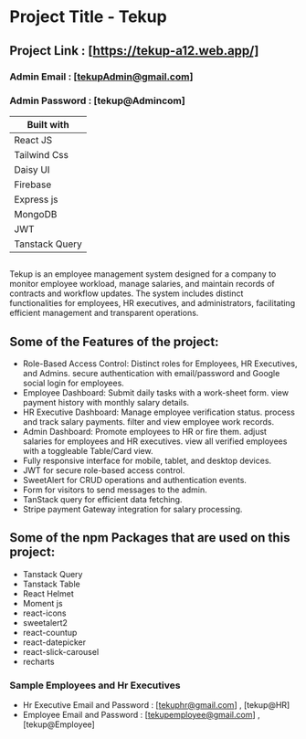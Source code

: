 # Project Title - Tekup

## Project Link : [https://tekup-a12.web.app/]

### Admin Email : [tekupAdmin@gmail.com]
### Admin Password : [tekup@Admincom]


| Built with    |
| ------------- |
| React JS      |
| Tailwind Css  |
| Daisy UI      |
| Firebase      |
| Express js    |
| MongoDB       |
| JWT           |
| Tanstack Query|

##

Tekup is an employee management system designed for a company to monitor employee workload, manage salaries, and maintain records of contracts and workflow updates. The system includes distinct functionalities for employees, HR executives, and administrators, facilitating efficient management and transparent operations.

## Some of the Features of the project:

- Role-Based Access Control: Distinct roles for Employees, HR Executives, and Admins. secure authentication with email/password and Google social login for employees.
- Employee Dashboard: Submit daily tasks with a work-sheet form. view payment history with monthly salary details.
- HR Executive Dashboard: Manage employee verification status. process and track salary payments. filter and view employee work records.
- Admin Dashboard: Promote employees to HR or fire them. adjust salaries for employees and HR executives. view all verified employees with a toggleable Table/Card view.
- Fully responsive interface for mobile, tablet, and desktop devices.
- JWT for secure role-based access control.
- SweetAlert for CRUD operations and authentication events.
- Form for visitors to send messages to the admin.
- TanStack query for efficient data fetching.
- Stripe payment Gateway integration for salary processing.

## Some of the npm Packages that are used on this project:

- Tanstack Query
- Tanstack Table
- React Helmet
- Moment js
- react-icons
- sweetalert2
- react-countup
- react-datepicker
- react-slick-carousel
- recharts

### Sample Employees and Hr Executives

- Hr Executive Email and Password : [tekuphr@gmail.com] , [tekup@HR]
- Employee Email and Password : [tekupemployee@gmail.com] , [tekup@Employee]